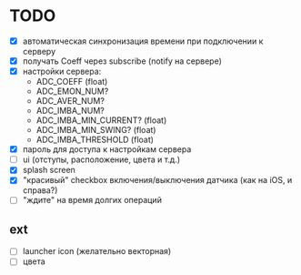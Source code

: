 # TODO

- [x] автоматическая синхронизация времени при подключении к серверу
- [x] получать Coeff через subscribe (notify на сервере)
- [x] настройки сервера:
  - ADC_COEFF (float)
  - ADC_EMON_NUM?
  - ADC_AVER_NUM?
  - ADC_IMBA_NUM?
  - ADC_IMBA_MIN_CURRENT? (float)
  - ADC_IMBA_MIN_SWING? (float)
  - ADC_IMBA_THRESHOLD (float)
- [x] пароль для доступа к настройкам сервера
- [ ] ui (отступы, расположение, цвета и т.д.)
- [x] splash screen
- [x] "красивый" checkbox включения/выключения датчика (как на iOS, и справа?)
- [ ] "ждите" на время долгих операций

## ext

- [ ] launcher icon (желательно векторная)
- [ ] цвета
